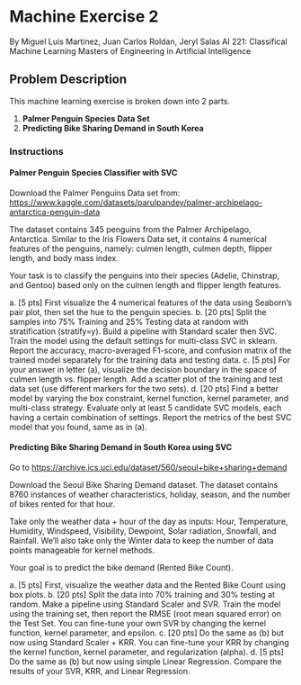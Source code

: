 # Machine Exercise 2
By Miguel Luis Martinez, Juan Carlos Roldan, Jeryl Salas
AI 221: Classifical Machine Learning
Masters of Engineering in Artificial Intelligence

## Problem Description
This machine learning exercise is broken down into 2 parts.

1. **Palmer Penguin Species Data Set**
3. **Predicting Bike Sharing Demand in South Korea**

### Instructions

#### Palmer Penguin Species Classifier with SVC

Download the Palmer Penguins Data set from: https://www.kaggle.com/datasets/parulpandey/palmer-archipelago-antarctica-penguin-data

The dataset contains 345 penguins from the Palmer Archipelago, Antarctica. Similar to the Iris Flowers Data set, it contains 4 numerical features of the penguins, namely: culmen length, culmen depth, flipper length, and body mass index.

Your task is to classify the penguins into their species (Adelie, Chinstrap, and Gentoo) based only on the culmen length and flipper length features.

a. [5 pts] First visualize the 4 numerical features of the data using Seaborn’s pair plot, then set the hue to the penguin species.
b. [20 pts] Split the samples into 75% Training and 25% Testing data at random with stratification (stratify=y). Build a pipeline with Standard scaler then SVC. Train the model using the default settings for multi-class SVC in sklearn. Report the accuracy, macro-averaged F1-score, and confusion matrix of the trained model separately for the training data and testing data.
c. [5 pts] For your answer in letter (a), visualize the decision boundary in the space of culmen length vs. flipper length. Add a scatter plot of the training and test data set (use different markers for the two sets).
d. [20 pts] Find a better model by varying the box constraint, kernel function, kernel parameter, and multi-class strategy. Evaluate only at least 5 candidate SVC models, each having a certain combination of settings. Report the metrics of the best SVC model that you found, same as in (a).

#### Predicting Bike Sharing Demand in South Korea using SVC

Go to https://archive.ics.uci.edu/dataset/560/seoul+bike+sharing+demand

Download the Seoul Bike Sharing Demand dataset. The dataset contains 8760 instances of weather characteristics, holiday, season, and the number of bikes rented for that hour. 

Take only the weather data + hour of the day as inputs: Hour, Temperature, Humidity, Windspeed, Visibility, Dewpoint, Solar radiation, Snowfall, and Rainfall. We’ll also take only the Winter data to keep the number of data points manageable for kernel methods.

Your goal is to predict the bike demand (Rented Bike Count).

a. [5 pts] First, visualize the weather data and the Rented Bike Count using box plots.
b. [20 pts] Split the data into 70% training and 30% testing at random. Make a pipeline using Standard Scaler and SVR. Train the model using the training set, then report the RMSE (root mean squared error) on the Test Set. You can fine-tune your own SVR by changing the kernel function, kernel parameter, and epsilon.
c. [20 pts] Do the same as (b) but now using Standard Scaler + KRR. You can fine-tune your KRR by changing the kernel function, kernel parameter, and regularization (alpha).
d. [5 pts] Do the same as (b) but now using simple Linear Regression. Compare the results of your SVR, KRR, and Linear Regression.
